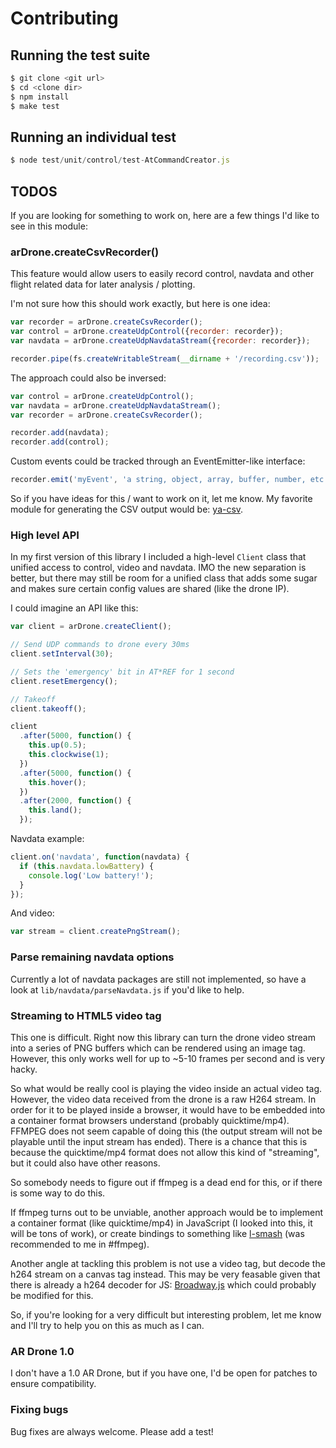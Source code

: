 # Contributing

## Running the test suite

```js
$ git clone <git url>
$ cd <clone dir>
$ npm install
$ make test
```

## Running an individual test

```js
$ node test/unit/control/test-AtCommandCreator.js
```

## TODOS

If you are looking for something to work on, here are a few things I'd like to
see in this module:

### arDrone.createCsvRecorder()

This feature would allow users to easily record control, navdata and other
flight related data for later analysis / plotting.

I'm not sure how this should work exactly, but here is one idea:

```js
var recorder = arDrone.createCsvRecorder();
var control = arDrone.createUdpControl({recorder: recorder});
var navdata = arDrone.createUdpNavdataStream({recorder: recorder});

recorder.pipe(fs.createWritableStream(__dirname + '/recording.csv'));
```

The approach could also be inversed:

```js
var control = arDrone.createUdpControl();
var navdata = arDrone.createUdpNavdataStream();
var recorder = arDrone.createCsvRecorder();

recorder.add(navdata);
recorder.add(control);
```

Custom events could be tracked through an EventEmitter-like interface:

```js
recorder.emit('myEvent', 'a string, object, array, buffer, number, etc.');
```

So if you have ideas for this / want to work on it, let me know. My favorite
module for generating the CSV output would be:
[ya-csv](https://github.com/koles/ya-csv).

### High level API

In my first version of this library I included a high-level `Client` class
that unified access to control, video and navdata. IMO the new separation is
better, but there may still be room for a unified class that adds some sugar
and makes sure certain config values are shared (like the drone IP).

I could imagine an API like this:

```js
var client = arDrone.createClient();

// Send UDP commands to drone every 30ms
client.setInterval(30);

// Sets the 'emergency' bit in AT*REF for 1 second
client.resetEmergency();

// Takeoff
client.takeoff();

client
  .after(5000, function() {
    this.up(0.5);
    this.clockwise(1);
  })
  .after(5000, function() {
    this.hover();
  })
  .after(2000, function() {
    this.land();
  });
```

Navdata example:

```js
client.on('navdata', function(navdata) {
  if (this.navdata.lowBattery) {
    console.log('Low battery!');
  }
});
```

And video:

```js
var stream = client.createPngStream();
```

### Parse remaining navdata options

Currently a lot of navdata packages are still not implemented, so have a look
at `lib/navdata/parseNavdata.js` if you'd like to help.

### Streaming to HTML5 video tag

This one is difficult. Right now this library can turn the drone video stream
into a series of PNG buffers which can be rendered using an image tag. However,
this only works well for up to ~5-10 frames per second and is very hacky.

So what would be really cool is playing the video inside an actual video tag.
However, the video data received from the drone is a raw H264 stream. In order
for it to be played inside a browser, it would have to be embedded into a
container format browsers understand (probably quicktime/mp4). FFMPEG does not
seem capable of doing this (the output stream will not be playable until the input
stream has ended). There is a chance that this is because the quicktime/mp4
format does not allow this kind of "streaming", but it could also have other
reasons.

So somebody needs to figure out if ffmpeg is a dead end for this, or if there
is some way to do this.

If ffmpeg turns out to be unviable, another approach would be to implement
a container format (like quicktime/mp4) in JavaScript (I looked into this,
it will be tons of work), or create bindings to something like
[l-smash](http://code.google.com/p/l-smash/) (was recommended to me in #ffmpeg).

Another angle at tackling this problem is not use a video tag, but decode the
h264 stream on a canvas tag instead. This may be very feasable given that there
is already a h264 decoder for JS: [Broadway.js](https://github.com/mbebenita/Broadway)
which could probably be modified for this.

So, if you're looking for a very difficult but interesting problem, let me know
and I'll try to help you on this as much as I can.

### AR Drone 1.0

I don't have a 1.0 AR Drone, but if you have one, I'd be open for patches
to ensure compatibility.

### Fixing bugs

Bug fixes are always welcome. Please add a test!
